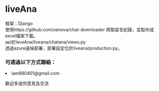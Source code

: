 # liveAna
框架：Django<br>使用https://github.com/xenova/chat-downloader 爬取留言紀錄，並製作成excel檔案下載。<br>api於leveAna/liveana/chatana/views.py<br>透過azure遠端部署，部署設定位於liveana/production.py。
<h3>可透過以下方式聯絡：</h3>
<li>iam880401@gmail.com</li>
<p>歡迎多提供意見及交流</p>
